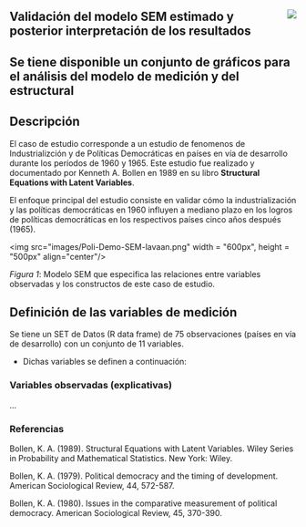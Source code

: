 ## <img src="images/UdeA_Escudo.jpg" align="right"/>

## Validación del modelo SEM estimado y posterior interpretación de los resultados 

## Se tiene disponible un conjunto de gráficos para el análisis del modelo de medición y del estructural

##  Descripción

El caso de estudio corresponde a un estudio de fenomenos de Industrializción y de Políticas Democráticas en países
en vía de desarrollo durante los períodos de 1960 y 1965. Este estudio fue realizado y documentado por Kenneth A. Bollen en 1989
en su libro __Structural Equations with Latent Variables__.

El enfoque principal del estudio consiste en validar cómo la industrialización y las políticas democráticas en 1960 
influyen a mediano plazo en los logros de políticas democráticas en los respectivos países cinco años después (1965).

<img src="images/Poli-Demo-SEM-lavaan.png" width = "600px", height = "500px" align="center"/>

_Figura 1_: Modelo SEM que especifica las relaciones entre variables observadas y los constructos de este caso de estudio.

## Definición de las variables de medición

Se tiene un SET de Datos (R data frame) de 75 observaciones (países en vía de desarrollo) con un 
conjunto de 11 variables. 
- Dichas variables se definen a continuación:

### Variables observadas (explicativas)

...

### Referencias

Bollen, K. A. (1989). Structural Equations with Latent Variables. Wiley Series in Probability and Mathematical Statistics. New York: Wiley.

Bollen, K. A. (1979). Political democracy and the timing of development. American Sociological Review, 44, 572-587.

Bollen, K. A. (1980). Issues in the comparative measurement of political democracy. American Sociological Review, 45, 370-390.
